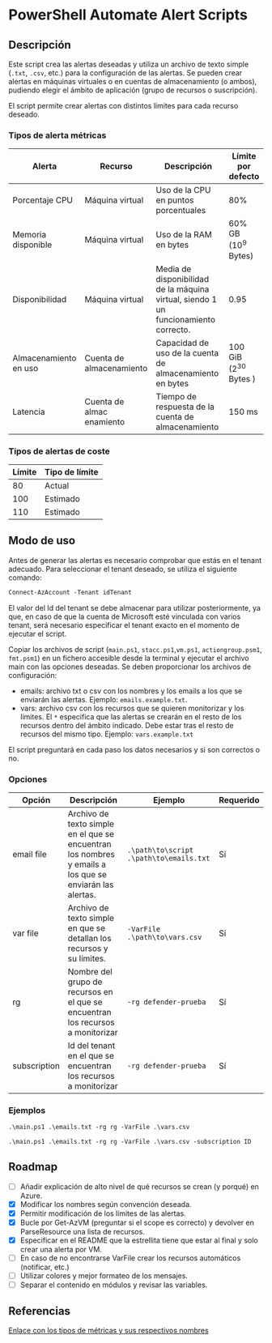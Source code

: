 # PowerShell Automate Alert Scripts

## Descripción

Este script crea las alertas deseadas y utiliza un archivo de texto simple (`.txt`, `.csv`, etc.) para la configuración de las alertas.
Se pueden crear alertas en máquinas virtuales o en cuentas de almacenamiento (o ambos), pudiendo elegir el ámbito de aplicación (grupo de recursos o suscripción).

El script permite crear alertas con distintos límites para cada recurso deseado.

### Tipos de alerta métricas

| Alerta | Recurso | Descripción | Límite por defecto |
| ------ | ------- | ----------- | ------ |
| Porcentaje CPU | Máquina virtual | Uso de la CPU en puntos porcentuales | 80% |
| Memoria disponible | Máquina virtual | Uso de la RAM en bytes | 60% GB (10<sup>9</sup> Bytes) |
| Disponibilidad | Máquina virtual | Media de disponibilidad de la máquina virtual, siendo 1 un funcionamiento correcto. | 0.95 |
| Almacenamiento en uso | Cuenta de almacenamiento | Capacidad de uso de la cuenta de almacenamiento en bytes | 100 GiB (2<sup>30</sup> Bytes ) |
| Latencia | Cuenta de almac enamiento | Tiempo de respuesta de la cuenta de almacenamiento | 150 ms |

### Tipos de alertas de coste

| Límite | Tipo de límite |
| ------ | -------------- |
| 80 | Actual |
| 100 | Estimado |
| 110 | Estimado |

## Modo de uso

Antes de generar las alertas es necesario comprobar que estás en el tenant adecuado. Para seleccionar el tenant deseado, se utiliza el siguiente comando:

```ps
Connect-AzAccount -Tenant idTenant
```

El valor del Id del tenant se debe almacenar para utilizar posteriormente, ya que, en caso de que la cuenta de Microsoft esté vinculada con varios tenant, será necesario especificar el tenant exacto en el momento de ejecutar el script.

Copiar los archivos de script (`main.ps1`, `stacc.ps1`,`vm.ps1`, `actiongroup.psm1`, `fmt.psm1`) en un fichero accesible desde la terminal y ejecutar el archivo main con las opciones deseadas.
Se deben proporcionar los archivos de configuración:

- emails: archivo txt o csv con los nombres y los emails a los que se enviarán las alertas. Ejemplo: `emails.example.txt`.
- vars: archivo csv con los recursos que se quieren monitorizar y los límites. El `*` especifica que las alertas se crearán en el resto de los recursos dentro del ámbito indicado.
Debe estar tras el resto de recursos del mismo tipo. Ejemplo: `vars.example.txt`

El script preguntará en cada paso los datos necesarios y si son correctos o no.

### Opciones

| Opción | Descripción | Ejemplo | Requerido |
| ------ | ----------- | ------- | --------- |
| email file | Archivo de texto simple en el que se encuentran los nombres y emails a los que se enviarán las alertas. | `.\path\to\script .\path\to\emails.txt` | Sí |
| var file | Archivo de texto simple en que se detallan los recursos y su límites. | `-VarFile .\path\to\vars.csv` | Sí |
| rg | Nombre del grupo de recursos en el que se encuentran los recursos a monitorizar | `-rg defender-prueba` | Sí |
| subscription | Id del tenant en el que se encuentran los recursos a monitorizar | `-rg defender-prueba` | Sí |

### Ejemplos

```ps
.\main.ps1 .\emails.txt -rg rg -VarFile .\vars.csv
```

```ps
.\main.ps1 .\emails.txt -rg rg -VarFile .\vars.csv -subscription ID
```

## Roadmap

- [ ] Añadir explicación de alto nivel de qué recursos se crean (y porqué) en Azure.
- [x] Modificar los nombres según convención deseada.
- [x] Permitir modificación de los límites de las alertas.
- [x] Bucle por Get-AzVM (preguntar si el scope es correcto) y devolver en ParseResource una lista de recursos.
- [x] Especificar en el README que la estrellita tiene que estar al final y solo crear una alerta por VM.
- [ ] En caso de no encontrarse VarFile crear los recursos automáticos (notificar, etc.)
- [ ] Utilizar colores y mejor formateo de los mensajes.
- [ ] Separar el contenido en módulos y revisar las variables.

## Referencias

[Enlace con los tipos de métricas y sus respectivos nombres](https://learn.microsoft.com/en-us/azure/azure-monitor/essentials/metrics-supported)
